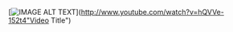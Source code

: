 [![IMAGE ALT TEXT](http://img.youtube.com/vi/hQVVe-152t4/0.jpg)](http://www.youtube.com/watch?v=hQVVe-152t4"Video Title")